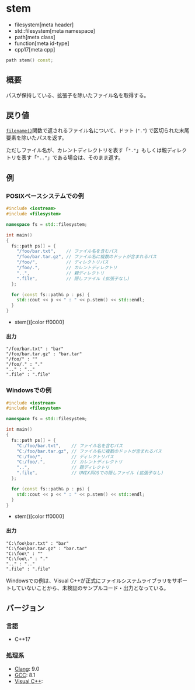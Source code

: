 # stem
* filesystem[meta header]
* std::filesystem[meta namespace]
* path[meta class]
* function[meta id-type]
* cpp17[meta cpp]

```cpp
path stem() const;
```

## 概要
パスが保持している、拡張子を除いたファイル名を取得する。


## 戻り値
[`filename()`](filename.md)関数で返されるファイル名について、ドット (`"."`) で区切られた末尾要素を除いたパスを返す。

ただしファイル名が、カレントディレクトリを表す「`"."`」もしくは親ディレクトリを表す「`".."`」である場合は、そのまま返す。


## 例
### POSIXベースシステムでの例
```cpp example
#include <iostream>
#include <filesystem>

namespace fs = std::filesystem;

int main()
{
  fs::path ps[] = {
    "/foo/bar.txt",    // ファイル名を含むパス
    "/foo/bar.tar.gz", // ファイル名に複数のドットが含まれるパス
    "/foo/",           // ディレクトリパス
    "/foo/.",          // カレントディレクトリ
    "..",              // 親ディレクトリ
    ".file",           // 隠しファイル (拡張子なし)
  };

  for (const fs::path& p : ps) {
    std::cout << p << " : " << p.stem() << std::endl;
  }
}
```
* stem()[color ff0000]


#### 出力
```
"/foo/bar.txt" : "bar"
"/foo/bar.tar.gz" : "bar.tar"
"/foo/" : ""
"/foo/." : "."
".." : ".."
".file" : ".file"
```


### Windowsでの例
```cpp example
#include <iostream>
#include <filesystem>

namespace fs = std::filesystem;

int main()
{
  fs::path ps[] = {
    "C:/foo/bar.txt",    // ファイル名を含むパス
    "C:/foo/bar.tar.gz", // ファイル名に複数のドットが含まれるパス
    "C:/foo/",           // ディレクトリパス
    "C:/foo/.",          // カレントディレクトリ
    "..",                // 親ディレクトリ
    ".file",             // UNIX系OSでの隠しファイル (拡張子なし)
  };

  for (const fs::path& p : ps) {
    std::cout << p << " : " << p.stem() << std::endl;
  }
}
```
* stem()[color ff0000]

#### 出力
```
"C:\foo\bar.txt" : "bar"
"C:\foo\bar.tar.gz" : "bar.tar"
"C:\foo\" : ""
"C:\foo\." : "."
".." : ".."
".file" : ".file"
```

Windowsでの例は、Visual C++が正式にファイルシステムライブラリをサポートしていないことから、未検証のサンプルコード・出力となっている。


## バージョン
### 言語
- C++17

### 処理系
- [Clang](/implementation.md#clang): 9.0
- [GCC](/implementation.md#gcc): 8.1
- [Visual C++](/implementation.md#visual_cpp):
